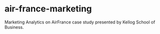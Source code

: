 # air-france-marketing
Marketing Analytics on AirFrance case study presented by Kellog School of Business. 
